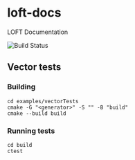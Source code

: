 # loft-docs
LOFT Documentation

![Build Status](https://github.com/arsysop/loft-docs/workflows/CI/badge.svg)

## Vector tests

### Building

```
cd examples/vectorTests
cmake -G "<generator>" -S "" -B "build"
cmake --build build
```

### Running tests

```
cd build
ctest
```